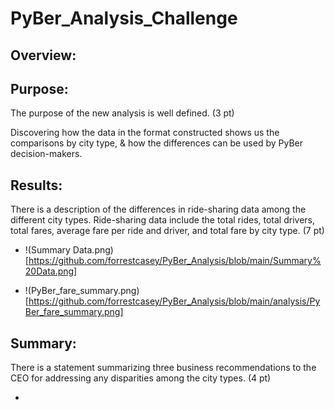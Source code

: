 # PyBer_Analysis_Challenge


## Overview:


## Purpose:
The purpose of the new analysis is well defined. (3 pt)

Discovering how the data in the format constructed shows us the comparisons by city type, & how the differences can be used by PyBer decision-makers. 

## Results:
There is a description of the differences in ride-sharing data among the different city types. Ride-sharing data include the total rides, total drivers, total fares, average fare per ride and driver, and total fare by city type. (7 pt)

- !(Summary Data.png)[https://github.com/forrestcasey/PyBer_Analysis/blob/main/Summary%20Data.png]


- !(PyBer_fare_summary.png)[https://github.com/forrestcasey/PyBer_Analysis/blob/main/analysis/PyBer_fare_summary.png]

## Summary: 
There is a statement summarizing three business recommendations to the CEO for addressing any disparities among the city types. (4 pt)

- 
